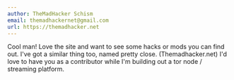 ```yaml
---
author: TheMadHacker Schism
email: themadhackernet@gmail.com
url: https://themadhacker.net
---
```


Cool man! Love the site and want to see some hacks or mods you can find out. I've got a similar thing too, named pretty close. (Themadhacker.net) I'd love to have you as a contributor while I'm building out a tor node / streaming platform.